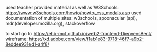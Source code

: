 used teacher provided material
as well as W3Schools: https://www.w3schools.com/howto/howto_css_modals.asp
used documentation of multiple sites: w3schools, spoonacular (api), mdn(developer.mozilla.org), stackoverflow

to start go to https://ehb-mct.github.io/web2-frontend-DiepvensBent/
wireframe: https://xd.adobe.com/view/f1ab1e83-9718-46f7-a9b2-8eddee931ed1-a4f8/
